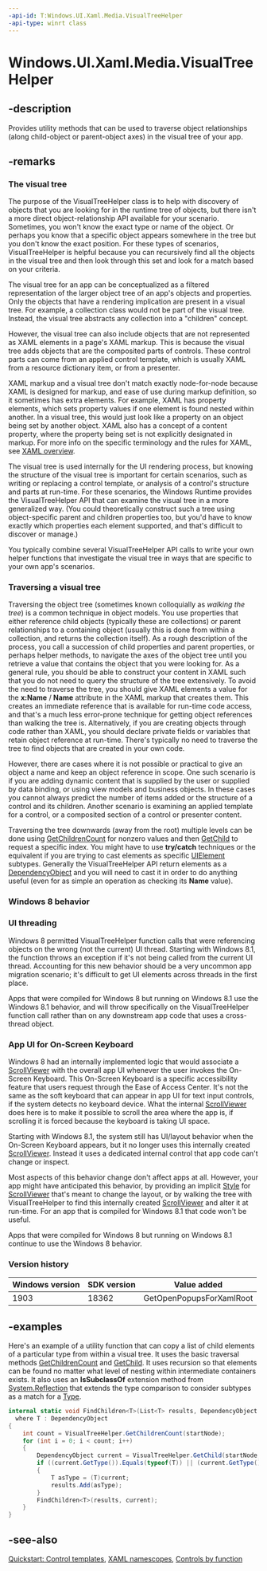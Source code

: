 ```yaml
---
-api-id: T:Windows.UI.Xaml.Media.VisualTreeHelper
-api-type: winrt class
---
```


<!-- Class syntax.
public class VisualTreeHelper : Windows.UI.Xaml.Media.IVisualTreeHelper
-->

# Windows.UI.Xaml.Media.VisualTreeHelper

## -description
Provides utility methods that can be used to traverse object relationships (along child-object or parent-object axes) in the visual tree of your app.



## -remarks
### The visual tree

The purpose of the VisualTreeHelper class is to help with discovery of objects that you are looking for in the runtime tree of objects, but there isn't a more direct object-relationship API available for your scenario. Sometimes, you won't know the exact type or name of the object. Or perhaps you know that a specific object appears somewhere in the tree but you don't know the exact position. For these types of scenarios, VisualTreeHelper is helpful because you can recursively find all the objects in the visual tree and then look through this set and look for a match based on your criteria.

The visual tree for an app can be conceptualized as a filtered representation of the larger object tree of an app's objects and properties. Only the objects that have a rendering implication are present in a visual tree. For example, a collection class would not be part of the visual tree. Instead, the visual tree abstracts any collection into a "children" concept.

However, the visual tree can also include objects that are not represented as XAML elements in a page's XAML markup. This is because the visual tree adds objects that are the composited parts of controls. These control parts can come from an applied control template, which is usually XAML from a resource dictionary item, or from a presenter.

XAML markup and a visual tree don't match exactly node-for-node because XAML is designed for markup, and ease of use during markup definition, so it sometimes has extra elements. For example, XAML has property elements, which sets property values if one element is found nested within another. In a visual tree, this would just look like a property on an object being set by another object. XAML also has a concept of a content property, where the property being set is not explicitly designated in markup. For more info on the specific terminology and the rules for XAML, see [XAML overview](/windows/uwp/xaml-platform/xaml-overview).

The visual tree is used internally for the UI rendering process, but knowing the structure of the visual tree is important for certain scenarios, such as writing or replacing a control template, or analysis of a control's structure and parts at run-time. For these scenarios, the Windows Runtime provides the VisualTreeHelper  API that can examine the visual tree in a more generalized way. (You could theoretically construct such a tree using object-specific parent and children properties too, but you'd have to know exactly which properties each element supported, and that's difficult to discover or manage.)

You typically combine several VisualTreeHelper API calls to write your own helper functions that investigate the visual tree in ways that are specific to your own app's scenarios.

### Traversing a visual tree

Traversing the object tree (sometimes known colloquially as *walking the tree*) is a common technique in object models. You use properties that either reference child objects (typically these are collections) or parent relationships to a containing object (usually this is done from within a collection, and returns the collection itself). As a rough description of the process, you call a succession of child properties and parent properties, or perhaps helper methods, to navigate the axes of the object tree until you retrieve a value that contains the object that you were looking for. As a general rule, you should be able to construct your content in XAML such that you do not need to query the structure of the tree extensively. To avoid the need to traverse the tree, you should give XAML elements a value for the **x:Name** / **Name** attribute in the XAML markup that creates them. This creates an immediate reference that is available for run-time code access, and that's a much less error-prone technique for getting object references than walking the tree is. Alternatively, if you are creating objects through code rather than XAML, you should declare private fields or variables that retain object reference at run-time. There's typically no need to traverse the tree to find objects that are created in your own code.

However, there are cases where it is not possible or practical to give an object a name and keep an object reference in scope. One such scenario is if you are adding dynamic content that is supplied by the user or supplied by data binding, or using view models and business objects. In these cases you cannot always predict the number of items added or the structure of a control and its children. Another scenario is examining an applied template for a control, or a composited section of a control or presenter content.

Traversing the tree downwards (away from the root) multiple levels can be done using [GetChildrenCount](visualtreehelper_getchildrencount_1601318699.md) for nonzero values and then [GetChild](visualtreehelper_getchild_2017450836.md) to request a specific index. You might have to use **try/catch** techniques or the equivalent if you are trying to cast elements as specific [UIElement](../windows.ui.xaml/uielement.md) subtypes. Generally the VisualTreeHelper  API return elements as a [DependencyObject](../windows.ui.xaml/dependencyobject.md) and you will need to cast it in order to do anything useful (even for as simple an operation as checking its **Name** value).

### Windows 8 behavior

<!--The following remark is relevant for Windows 8 > 8.1 migration. See WBB 462593-->
### UI threading

Windows 8 permitted VisualTreeHelper function calls that were referencing objects on the wrong (not the current) UI thread. Starting with Windows 8.1, the function throws an exception if it's not being called from the current UI thread. Accounting for this new behavior should be a very uncommon app migration scenario; it's difficult to get UI elements across threads in the first place.

Apps that were compiled for Windows 8 but running on Windows 8.1 use the Windows 8.1 behavior, and will throw specifically on the VisualTreeHelper function call rather than on any downstream app code that uses a cross-thread object.

<!--The following remark is relevant for Windows 8 > 8.1 migration. See WBB 461907-->
### App UI for On-Screen Keyboard

Windows 8 had an internally implemented logic that would associate a [ScrollViewer](../windows.ui.xaml.controls/scrollviewer.md) with the overall app UI whenever the user invokes the On-Screen Keyboard. This On-Screen Keyboard is a specific accessibility feature that users request through the Ease of Access Center. It's not the same as the soft keyboard that can appear in app UI for text input controls, if the system detects no keyboard device. What the internal [ScrollViewer](../windows.ui.xaml.controls/scrollviewer.md) does here is to make it possible to scroll the area where the app is, if scrolling it is forced because the keyboard is taking UI space.

Starting with Windows 8.1, the system still has UI/layout behavior when the On-Screen Keyboard appears, but it no longer uses this internally created [ScrollViewer](../windows.ui.xaml.controls/scrollviewer.md). Instead it uses a dedicated internal control that app code can't change or inspect.

Most aspects of this behavior change don't affect apps at all. However, your app might have anticipated this behavior, by providing an implicit [Style](../windows.ui.xaml/style.md) for [ScrollViewer](../windows.ui.xaml.controls/scrollviewer.md) that's meant to change the layout, or by walking the tree with VisualTreeHelper to find this internally created [ScrollViewer](../windows.ui.xaml.controls/scrollviewer.md) and alter it at run-time. For an app that is compiled for Windows 8.1 that code won't be useful.

Apps that were compiled for Windows 8 but running on Windows 8.1 continue to use the Windows 8 behavior.

### Version history

| Windows version | SDK version | Value added |
| -- | -- | -- |
| 1903 | 18362 | GetOpenPopupsForXamlRoot |

## -examples
Here's an example of a utility function that can copy a list of child elements of a particular type from within a visual tree. It uses the basic traversal methods [GetChildrenCount](visualtreehelper_getchildrencount_1601318699.md) and [GetChild](visualtreehelper_getchild_2017450836.md). It uses recursion so that elements can be found no matter what level of nesting within intermediate containers exists. It also uses an **IsSubclassOf** extension method from [System.Reflection](/dotnet/api/system.reflection?view=dotnet-uwp-10.0&preserve-view=true) that extends the type comparison to consider subtypes as a match for a [Type](/dotnet/api/system.type?view=dotnet-uwp-10.0&preserve-view=true).

```csharp
internal static void FindChildren<T>(List<T> results, DependencyObject startNode)
  where T : DependencyObject
{
    int count = VisualTreeHelper.GetChildrenCount(startNode);
    for (int i = 0; i < count; i++)
    {
        DependencyObject current = VisualTreeHelper.GetChild(startNode, i);
        if ((current.GetType()).Equals(typeof(T)) || (current.GetType().GetTypeInfo().IsSubclassOf(typeof(T))))
        {
            T asType = (T)current;
            results.Add(asType);
        }
        FindChildren<T>(results, current);
    }
}
```



## -see-also
[Quickstart: Control templates](/previous-versions/windows/apps/hh465374(v=win.10)), [XAML namescopes](/windows/uwp/xaml-platform/xaml-namescopes), [Controls by function](/windows/uwp/controls-and-patterns/controls-by-function)
